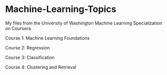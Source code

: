 # Machine-Learning-Topics
My files from the University of Washington Machine Learning Specialization on Coursera.

Course 1:  Machine Learning Foundations

Course 2:  Regression

Course 3:  Classification

Course 4:  Clustering and Retrieval
